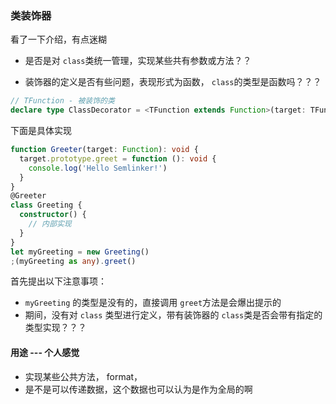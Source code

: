 ### 类装饰器

看了一下介绍，有点迷糊

- 是否是对 `class`类统一管理，实现某些共有参数或方法？？

- 装饰器的定义是否有些问题，表现形式为函数， `class`的类型是函数吗？？？

  

```typescript
// TFunction - 被装饰的类
declare type ClassDecorator = <TFunction extends Function>(target: TFunction) => TFunction | void
```

下面是具体实现

```typescript
function Greeter(target: Function): void {
  target.prototype.greet = function (): void {
    console.log('Hello Semlinker!')
  }
}
@Greeter
class Greeting {
  constructor() {
    // 内部实现
  }
}
let myGreeting = new Greeting()
;(myGreeting as any).greet()
```

首先提出以下注意事项：

-  `myGreeting` 的类型是没有的，直接调用 `greet`方法是会爆出提示的
- 期间，没有对 `class` 类型进行定义，带有装饰器的 `class`类是否会带有指定的类型实现？？？

#### 用途  --- 个人感觉

- 实现某些公共方法， format，
- 是不是可以传递数据，这个数据也可以认为是作为全局的啊